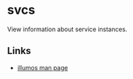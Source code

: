 # svcs

View information about service instances.


## Links

- [illumos man page](http://illumos.org/man/1/svcs)

